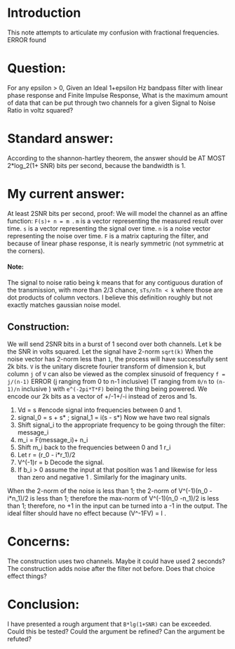 # Introduction
This note attempts to articulate my confusion with fractional frequencies.
ERROR found
# Question:
For any epsilon > 0, Given an Ideal 1+epsilon Hz bandpass filter with linear phase response and Finite Impulse Response, 
What is the maximum amount of data that can be put through two channels for a given Signal to Noise Ratio in voltz squared?
# Standard answer:
According to the shannon-hartley theorem, the answer should be AT MOST 2*log_2(1+ SNR) bits per second, because the bandwidth is 1.
# My current answer:
At least 2SNR bits per second, proof:
We will model the channel as an affine function: ```F(s)+ n = m ```.
```m``` is a vector representing the measured result over time.
```s``` is a vector representing the signal over time.
```n``` is a noise vector representing the noise over time.
```F``` is a matrix capturing the filter, and because of linear phase response, it is nearly symmetric (not symmetric at the corners).
#### Note:
The signal to noise ratio being k means that for any contiguous duration of the transmission,
with more than 2/3 chance, ```sTs/nTn < k``` where those are dot products of column vectors.
I believe this definition roughly but not exactly matches gaussian noise model.
## Construction:
We will send 2SNR bits in a burst of 1 second over both channels.
Let k be the SNR in volts squared. Let the signal have 2-norm ```sqrt(k)```
When the noise vector has 2-norm less than ```1```, the process will have successfully sent 2k bits.
```V``` is the unitary discrete fourier transform of dimension k,
but column ```j``` of ```V``` can also be viewed as the complex sinusoid of frequency ```f = j/(n-1)```
ERROR
(j ranging from 0 to n-1 inclusive)
(T ranging from ```0/n``` to ```(n-1)/n``` inclusive )
with ```e^(-2pi*T*F)``` being the thing being powered.
We encode our 2k bits as a vector of +/-1+/-i instead of zeros and 1s.
1. Vd = s #encode signal into frequencies between 0 and 1.
2. signal_0 = s + s* ; signal_1 = i(s - s*) Now we have two real signals
3. Shift signal_i to the appropriate frequency to be going through the filter: message_i
4. m_i = F(message_i)+ n_i
5. Shift m_i back to the frequencies between 0 and 1  r_i
6. Let r = (r_0 - i*r_1)/2
7. V^(-1)r = b Decode the signal.
8. If b_i > 0 assume the input at that position was 1 and likewise for less than zero and negative 1 . Similarly for the imaginary units.

When the 2-norm of the noise is less than 1;
the 2-norm of V^(-1)(n_0 -i*n_1)/2 is less than 1;
therefore the max-norm of V^(-1)(n_0 -n_1)/2 is less than 1;
therefore, no +1 in the input can be turned into a -1 in the output.
The ideal filter should have no effect because (V^-1FV) = I .

# Concerns:
The construction uses two channels.
Maybe it could have used 2 seconds?
The construction adds noise after the filter not before.
Does that choice effect things?

# Conclusion:
I have presented a rough argument that ```B*lg(1+SNR)``` can be exceeded.
Could this be tested? Could the argument be refined? Can the argument be refuted?
